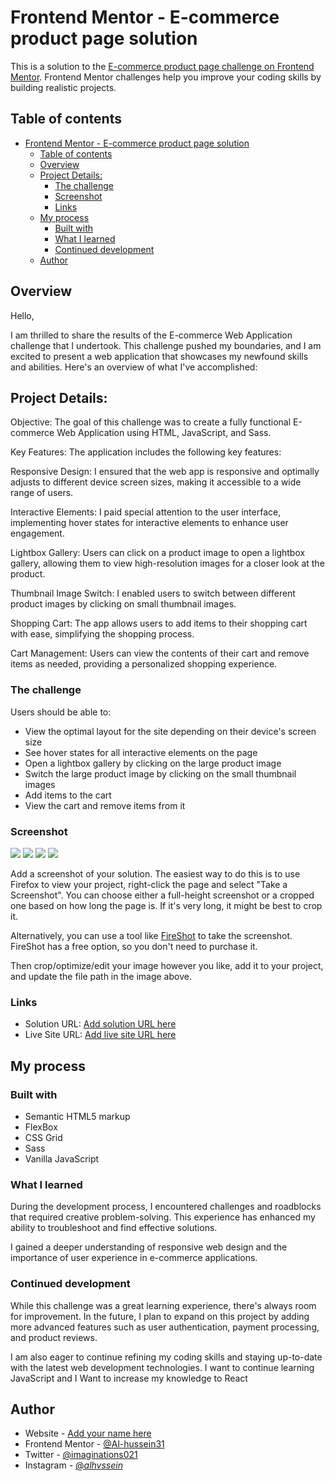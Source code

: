 # Frontend Mentor - E-commerce product page solution

This is a solution to the [E-commerce product page challenge on Frontend Mentor](https://www.frontendmentor.io/challenges/ecommerce-product-page-UPsZ9MJp6). Frontend Mentor challenges help you improve your coding skills by building realistic projects.

## Table of contents

- [Frontend Mentor - E-commerce product page solution](#frontend-mentor---e-commerce-product-page-solution)
  - [Table of contents](#table-of-contents)
  - [Overview](#overview)
  - [Project Details:](#project-details)
    - [The challenge](#the-challenge)
    - [Screenshot](#screenshot)
    - [Links](#links)
  - [My process](#my-process)
    - [Built with](#built-with)
    - [What I learned](#what-i-learned)
    - [Continued development](#continued-development)
  - [Author](#author)

## Overview

Hello,

I am thrilled to share the results of the E-commerce Web Application challenge that I undertook. This challenge pushed my boundaries, and I am excited to present a web application that showcases my newfound skills and abilities. Here's an overview of what I've accomplished:

## Project Details:

Objective: The goal of this challenge was to create a fully functional E-commerce Web Application using HTML, JavaScript, and Sass.

Key Features: The application includes the following key features:

Responsive Design: I ensured that the web app is responsive and optimally adjusts to different device screen sizes, making it accessible to a wide range of users.

Interactive Elements: I paid special attention to the user interface, implementing hover states for interactive elements to enhance user engagement.

Lightbox Gallery: Users can click on a product image to open a lightbox gallery, allowing them to view high-resolution images for a closer look at the product.

Thumbnail Image Switch: I enabled users to switch between different product images by clicking on small thumbnail images.

Shopping Cart: The app allows users to add items to their shopping cart with ease, simplifying the shopping process.

Cart Management: Users can view the contents of their cart and remove items as needed, providing a personalized shopping experience.

### The challenge

Users should be able to:

- View the optimal layout for the site depending on their device's screen size
- See hover states for all interactive elements on the page
- Open a lightbox gallery by clicking on the large product image
- Switch the large product image by clicking on the small thumbnail images
- Add items to the cart
- View the cart and remove items from it

### Screenshot

![](./MyDesigns/Screen%20Shot%202023-10-27%20at%2014.43.19.png)
![](./MyDesigns/Screen%20Shot%202023-10-27%20at%2014.43.51.png)
![](./MyDesigns/Screen%20Shot%202023-10-27%20at%2014.44.28.png)
![](./MyDesigns/Screenshot%202023-10-27%20at%2014-41-23%20E-commerce%20App.png)

Add a screenshot of your solution. The easiest way to do this is to use Firefox to view your project, right-click the page and select "Take a Screenshot". You can choose either a full-height screenshot or a cropped one based on how long the page is. If it's very long, it might be best to crop it.

Alternatively, you can use a tool like [FireShot](https://getfireshot.com/) to take the screenshot. FireShot has a free option, so you don't need to purchase it.

Then crop/optimize/edit your image however you like, add it to your project, and update the file path in the image above.

### Links

- Solution URL: [Add solution URL here](https://your-solution-url.com)
- Live Site URL: [Add live site URL here](https://your-live-site-url.com)

## My process

### Built with

- Semantic HTML5 markup
- FlexBox
- CSS Grid
- Sass
- Vanilla JavaScript

### What I learned

During the development process, I encountered challenges and roadblocks that required creative problem-solving. This experience has enhanced my ability to troubleshoot and find effective solutions.

I gained a deeper understanding of responsive web design and the importance of user experience in e-commerce applications.

### Continued development

While this challenge was a great learning experience, there's always room for improvement. In the future, I plan to expand on this project by adding more advanced features such as user authentication, payment processing, and product reviews.

I am also eager to continue refining my coding skills and staying up-to-date with the latest web development technologies.
I want to continue learning JavaScript and I Want to increase my knowledge to React

## Author

- Website - [Add your name here](https://www.your-site.com)
- Frontend Mentor - [@Al-hussein31](https://www.frontendmentor.io/profile/Al-hussein31)
- Twitter - [@imaginations021](https://twitter.com/imaginations021)
- Instagram - [@_alhvssein_](https://www.instagram.com/_alhvssein_/?hl=en)

